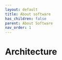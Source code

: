 ```yaml
---
layout: default
title: About software
has_children: false
parent: About Software
nav_order: 1
---
```


# Architecture